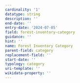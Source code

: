 ```yaml
---
cardinality: '1'
datatype: string
description: ''
end-date: ''
entry-date: '2024-07-05'
field: forest-inventory-category
guidance: ''
hint: ''
name: Forest Inventory Category
parent-field: category
replacement-field: ''
start-date: ''
typology: category
uri-template: ''
wikidata-property: ''
---
```

